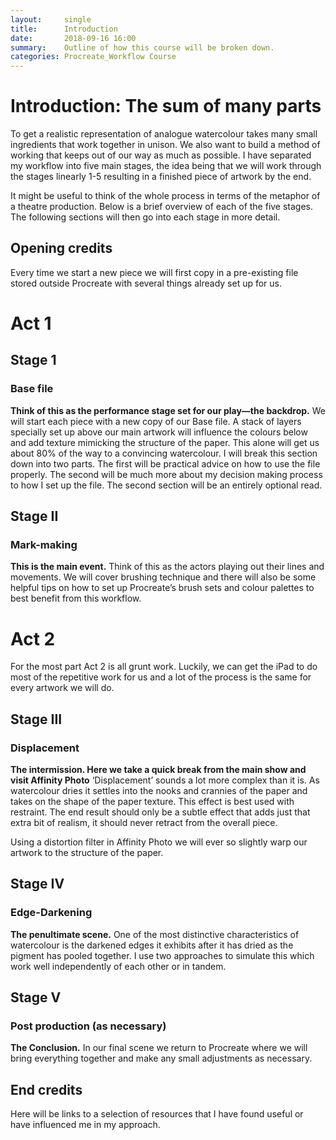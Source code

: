 ```yaml
---
layout:     single
title:      Introduction
date:       2018-09-16 16:00
summary:    Outline of how this course will be broken down.
categories: Procreate_Workflow Course
---
```



# Introduction: The sum of many parts

To get a realistic representation of analogue watercolour takes many small ingredients that work together in unison. We also want to build a method of working that keeps out of our way as much as possible. I have separated my workflow into five main stages, the idea being that we will work through the stages linearly 1-5 resulting in a finished piece of artwork by the end. 

It might be useful to think of the whole process in terms of the metaphor of a theatre production. Below is a brief overview of each of the five stages. The following sections will then go into each stage in more detail.

## Opening credits

Every time we start a new piece we will first copy in a pre-existing file stored outside Procreate with several things already set up for us.

# Act 1

## Stage 1

### Base file

**Think of this as the performance stage set for our play—the backdrop.** We will start each piece with a new copy of our Base file. A stack of layers specially set up above our main artwork will influence the colours below and add texture mimicking the structure of the paper. This alone will get us about 80% of the way to a convincing watercolour. I will break this section down into two parts. The first will be practical advice on how to use the file properly. The second will be much more about my decision making process to how I set up the file. The second section will be an entirely optional read.

## Stage II

### Mark-making

**This is the main event.** Think of this as the actors playing out their lines and movements. We will cover brushing technique and there will also be some helpful tips on how to set up Procreate’s brush sets and colour palettes to best benefit from this workflow.

# Act 2

For the most part Act 2 is all grunt work. Luckily, we can get the iPad to do most of the repetitive work for us and a lot of the process is the same for every artwork we will do. 

## Stage III

### Displacement

**The intermission. Here we take a quick break from the main show and visit Affinity Photo** ‘Displacement’ sounds a lot more complex than it is. As watercolour dries it settles into the nooks and crannies of the paper and takes on the shape of the paper texture. This effect is best used with restraint. The end result should only be a subtle effect that adds just that extra bit of realism, it should never retract from the overall piece. 

Using a distortion filter in Affinity Photo we will ever so slightly warp our artwork to the structure of the paper.

## Stage IV

### Edge-Darkening

**The penultimate scene.** One of the most distinctive characteristics of watercolour is the darkened edges it exhibits after it has dried as the pigment has pooled together. I use two approaches to simulate this which work well independently of each other or in tandem.

## Stage V

### Post production (as necessary)

**The Conclusion.** In our final scene we return to Procreate where we will bring everything together and make any small adjustments as necessary.

## End credits

Here will be links to a selection of resources that I have found useful or have influenced me in my approach.